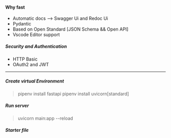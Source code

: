 #### Why fast

- Automatic docs --> Swagger Ui and Redoc Ui
- Pydantic
- Based on Open Standard [JSON Schema && Open API]
- Vscode Editor support

##### Security and Authentication

- HTTP Basic
- OAuth2 and JWT

---

##### Create virtual Environment

> pipenv install fastapi
> pipenv install uvicorn[standard]

##### Run server

> uvicorn main:app --reload

##### Starter file
